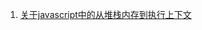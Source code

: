 1. [关于javascript中的从堆栈内存到执行上下文](https://github.com/ershing/RookieAngle/blob/master/javascript/executionContext.md)

